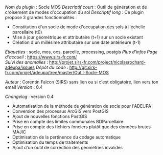*Nom du plugin* : Socle MOS
*Descriptif court* : Outil de génération et de croisement de modes d'occupation du sol
*Descriptif long* : 
Ce plugin propose 3 grandes fonctionnalités :
- Constitution d'un socle de mode d'occupation des sols à l'échelle parcellaire (t0)
- Mise à jour géométrique et attributaire (t+1) sur un socle existant
- Création d'un millésime attributaire sur une date antérieure (t-1)

*Étiquettes* : socle, mos, ocs, parcelle, processing, postgis
*Plus d'infos*
  *Page d'accueil* : https://www.sirs-fr.com/  
  *Suivi des anomalies* : http://projet.sirs-fr.com/project/nicolasrochard-adeupa/issues
  *Dépôt du code* : http://git.sirs-fr.com/projet/adeupa/tree/master/Outil-Socle-MOS

*Auteur* : Corentin Falcon (SIRS) sans lien ou si c'est obligatoire, lien vers ton email
*Version* : 0.4

*Changelog* :
version 0.4
* Automatisation de la méthode de génération de socle pour l'ADEUPA
* Conversion des processus ArcGIS vers PostGIS
* Ajout de nouvelles fonctions PostGIS
* Prise en compte des limites communales BDParcellaire
* Prise en compte des fichiers fonciers plutôt que des données brutes MAJIC
* Optimisation de la pertinence du codage automatique
* Optimisation du temps de traitements
* Ajout d'un outil de correction des géométries invalides